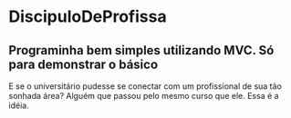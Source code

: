 # DiscipuloDeProfissa
## Programinha bem simples utilizando MVC. Só para demonstrar o básico

E se o universitário pudesse se conectar com um profissional de sua tão sonhada área? Alguém que passou pelo mesmo curso que ele.
Essa é a idéia.
